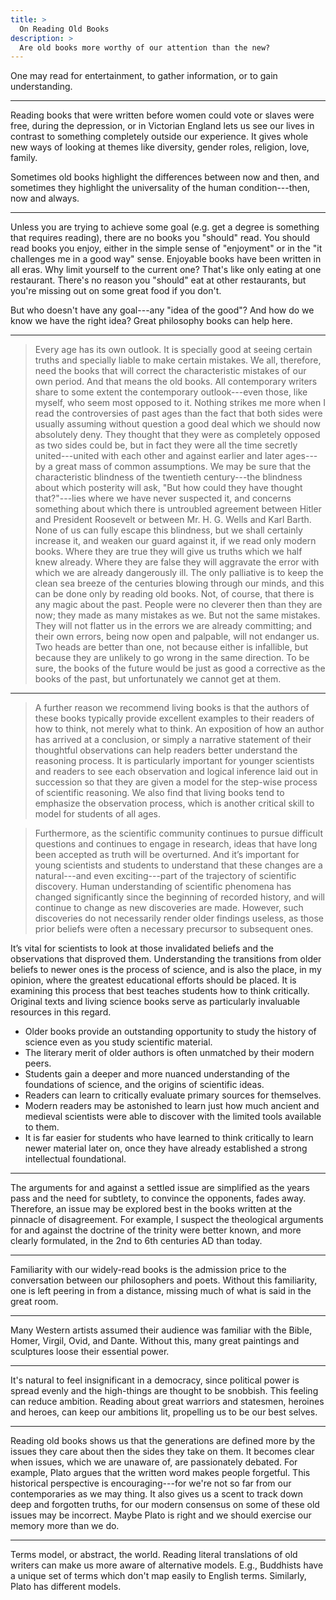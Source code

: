 ```yaml
---
title: >
  On Reading Old Books
description: >
  Are old books more worthy of our attention than the new?
---
```


One may read for entertainment, to gather information, or to gain understanding.

---

Reading books that were written before women could vote or slaves were free, during the depression, or in Victorian England lets us see our lives in contrast to something completely outside our experience. It gives whole new ways of looking at themes like diversity, gender roles, religion, love, family.

Sometimes old books highlight the differences between now and then, and sometimes they highlight the universality of the human condition---then, now and always.

---

Unless you are trying to achieve some goal (e.g. get a degree is something that requires reading), there are no books you "should" read. You should read books you enjoy, either in the simple sense of "enjoyment" or in the "it challenges me in a good way" sense. Enjoyable books have been written in all eras. Why limit yourself to the current one? That's like only eating at one restaurant. There's no reason you "should" eat at other restaurants, but you're missing out on some great food if you don't.

But who doesn't have any goal---any "idea of the good"? And how do we know we have the right idea? Great philosophy books can help here.

---

> Every age has its own outlook. It is specially good at seeing certain truths and specially liable to make certain mistakes. We all, therefore, need the books that will correct the characteristic mistakes of our own period. And that means the old books. All contemporary writers share to some extent the contemporary outlook---even those, like myself, who seem most opposed to it. Nothing strikes me more when I read the controversies of past ages than the fact that both sides were usually assuming without question a good deal which we should now absolutely deny. They thought that they were as completely opposed as two sides could be, but in fact they were all the time secretly united---united with each other and against earlier and later ages---by a great mass of common assumptions. We may be sure that the characteristic blindness of the twentieth century---the blindness about which posterity will ask, "But how could they have thought that?"---lies where we have never suspected it, and concerns something about which there is untroubled agreement between Hitler and President Roosevelt or between Mr. H. G. Wells and Karl Barth. None of us can fully escape this blindness, but we shall certainly increase it, and weaken our guard against it, if we read only modern books. Where they are true they will give us truths which we half knew already. Where they are false they will aggravate the error with which we are already dangerously ill. The only palliative is to keep the clean sea breeze of the centuries blowing through our minds, and this can be done only by reading old books. Not, of course, that there is any magic about the past. People were no cleverer then than they are now; they made as many mistakes as we. But not the same mistakes. They will not flatter us in the errors we are already committing; and their own errors, being now open and palpable, will not endanger us. Two heads are better than one, not because either is infallible, but because they are unlikely to go wrong in the same direction. To be sure, the books of the future would be just as good a corrective as the books of the past, but unfortunately we cannot get at them.

---

> A further reason we recommend living books is that the authors of these books typically provide excellent examples to their readers of how to think, not merely what to think. An exposition of how an author has arrived at a conclusion, or simply a narrative statement of their thoughtful observations can help readers better understand the reasoning process. It is particularly important for younger scientists and readers to see each observation and logical inference laid out in succession so that they are given a model for the step-wise process of scientific reasoning. We also find that living books tend to emphasize the observation process, which is another critical skill to model for students of all ages.

> Furthermore, as the scientific community continues to pursue difficult questions and continues to engage in research, ideas that have long been accepted as truth will be overturned. And it’s important for young scientists and students to understand that these changes are a natural---and even exciting---part of the trajectory of scientific discovery. Human understanding of scientific phenomena has changed significantly since the beginning of recorded history, and will continue to change as new discoveries are made. However, such discoveries do not necessarily render older findings useless, as those prior beliefs were often a necessary precursor to subsequent ones.

It’s vital for scientists to look at those invalidated beliefs and the observations that disproved them. Understanding the transitions from older beliefs to newer ones is the process of science, and is also the place, in my opinion, where the greatest educational efforts should be placed. It is examining this process that best teaches students how to think critically. Original texts and living science books serve as particularly invaluable resources in this regard.

- Older books provide an outstanding opportunity to study the history of science even as you study scientific material.
- The literary merit of older authors is often unmatched by their modern peers.
- Students gain a deeper and more nuanced understanding of the foundations of science, and the origins of scientific ideas.
- Readers can learn to critically evaluate primary sources for themselves.
- Modern readers may be astonished to learn just how much ancient and medieval scientists were able to discover with the limited tools available to them.
- It is far easier for students who have learned to think critically to learn newer material later on, once they have already established a strong intellectual foundational.

---

The arguments for and against a settled issue are simplified as the years pass and the need for subtlety, to convince the opponents, fades away. Therefore, an issue may be explored best in the books written at the pinnacle of disagreement. For example, I suspect the theological arguments for and against the doctrine of the trinity were better known, and more clearly formulated, in the 2nd to 6th centuries AD than today.

---

Familiarity with our widely-read books is the admission price to the conversation between our philosophers and poets. Without this familiarity, one is left peering in from a distance, missing much of what is said in the great room.

---

Many Western artists assumed their audience was familiar with the Bible, Homer, Virgil, Ovid, and Dante. Without this, many great paintings and sculptures loose their essential power.

---

It's natural to feel insignificant in a democracy, since political power is spread evenly and the high-things are thought to be snobbish. This feeling can reduce ambition. Reading about great warriors and statesmen, heroines and heroes, can keep our ambitions lit, propelling us to be our best selves.

---

Reading old books shows us that the generations are defined more by the issues they care about then the sides they take on them. It becomes clear when issues, which we are unaware of, are passionately debated. For example, Plato argues that the written word makes people forgetful. This historical perspective is encouraging---for we're not so far from our contemporaries as we may thing. It also gives us a scent to track down deep and forgotten truths, for our modern consensus on some of these old issues may be incorrect. Maybe Plato is right and we should exercise our memory more than we do.

---

Terms model, or abstract, the world. Reading literal translations of old writers can make us more aware of alternative models. E.g., Buddhists have a unique set of terms which don't map easily to English terms. Similarly, Plato has different models.
